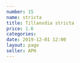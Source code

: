 ```yaml
---
number: 15
name: stricta
title: Tillansdia stricta
price: 1.6
categories:
date: 2019-12-01 12:00
layout: page
seller: APH
---
```

